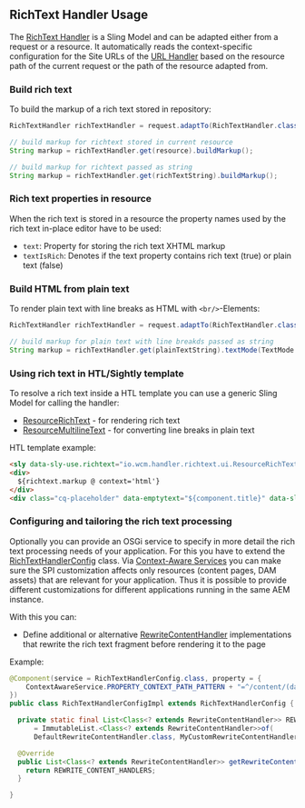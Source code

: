 ## RichText Handler Usage

The [RichText Handler][richtext-handler] is a Sling Model and can be adapted either from a request or a resource. It automatically reads the context-specific configuration for the Site URLs of the [URL Handler][url-handler] based on the resource path of the current request or the path of the resource adapted from.


### Build rich text

To build the markup of a rich text stored in repository:

```java
RichTextHandler richTextHandler = request.adaptTo(RichTextHandler.class);

// build markup for richtext stored in current resource
String markup = richTextHandler.get(resource).buildMarkup();

// build markup for richtext passed as string
String markup = richTextHandler.get(richTextString).buildMarkup();
```

### Rich text properties in resource

When the rich text is stored in a resource the property names used by the rich text in-place editor have to be used:

* `text`: Property for storing the rich text XHTML markup
* `textIsRich`: Denotes if the text property contains rich text (true) or plain text (false)


### Build HTML from plain text

To render plain text with line breaks as HTML with `<br/>`-Elements:

```java
RichTextHandler richTextHandler = request.adaptTo(RichTextHandler.class);

// build markup for plain text with line breakds passed as string
String markup = richTextHandler.get(plainTextString).textMode(TextMode.PLAIN).buildMarkup();
```


### Using rich text in HTL/Sightly template

To resolve a rich text inside a HTL template you can use a generic Sling Model for calling the handler:

* [ResourceRichText](apidocs/io/wcm/handler/richtext/ui/ResourceRichText.html) - for rendering rich text
* [ResourceMultilineText](apidocs/io/wcm/handler/richtext/ui/ResourceMultilineText.html) - for converting line breaks in plain text

HTL template example:

```html
<sly data-sly-use.richtext="io.wcm.handler.richtext.ui.ResourceRichText"/>
<div>
  ${richtext.markup @ context='html'}
</div>
<div class="cq-placeholder" data-emptytext="${component.title}" data-sly-test="${!richtext.valid}"></div>
```


### Configuring and tailoring the rich text processing

Optionally you can provide an OSGi service to specify in more detail the rich text processing needs of your application. For this you have to extend the [RichTextHandlerConfig][richtext-handler-config] class. Via [Context-Aware Services][sling-commons-caservices] you can make sure the SPI customization affects only resources (content pages, DAM assets) that are relevant for your application. Thus it is possible to provide different customizations for different applications running in the same AEM instance.

With this you can:

* Define additional or alternative [RewriteContentHandler][rewriter-content-handler] implementations that rewrite the rich text fragment before rendering it to the page

Example:

```java
@Component(service = RichTextHandlerConfig.class, property = {
    ContextAwareService.PROPERTY_CONTEXT_PATH_PATTERN + "=^/content/(dam/)?myapp(/.*)?$"
})
public class RichTextHandlerConfigImpl extends RichTextHandlerConfig {

  private static final List<Class<? extends RewriteContentHandler>> REWRITE_CONTENT_HANDLERS
      = ImmutableList.<Class<? extends RewriteContentHandler>>of(
      DefaultRewriteContentHandler.class, MyCustomRewriteContentHandler.class);

  @Override
  public List<Class<? extends RewriteContentHandler>> getRewriteContentHandlers() {
    return REWRITE_CONTENT_HANDLERS;
  }

}
```

[richtext-handler]: apidocs/io/wcm/handler/richtext/RichTextHandler.html
[richtext-handler-config]: apidocs/io/wcm/handler/richtext/spi/RichTextHandlerConfig.html
[rewriter-content-handler]: apidocs/io/wcm/handler/richtext/util/RewriteContentHandler.html
[url-handler]: ../url/
[sling-commons-caservices]: ../../sling/commons/context-aware-services.html
